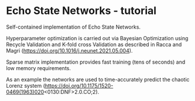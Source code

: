 # Echo State Networks - tutorial

Self-contained implementation of Echo State Networks.

Hyperparameter optimization is carried out via Bayesian Optimization using Recycle Validation and K-fold cross Validation as described in Racca and Magri (https://doi.org/10.1016/j.neunet.2021.05.004).

Sparse matrix implementation provides fast training (tens of seconds) and low memory requirements.

As an example the networks are used to time-accurately predict the chaotic Lorenz system (https://doi.org/10.1175/1520-0469(1963)020<0130:DNF>2.0.CO;2).


